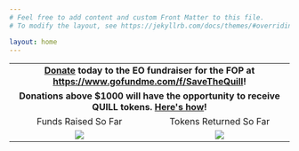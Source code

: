 ```yaml
---
# Feel free to add content and custom Front Matter to this file.
# To modify the layout, see https://jekyllrb.com/docs/themes/#overriding-theme-defaults

layout: home
---
```

<table border=0>
  <tr>
    <td colspan=2 align="center"><b><a href="https://www.gofundme.com/f/SaveTheQuill">Donate</a> today to the EO fundraiser for the FOP at <a href="https://www.gofundme.com/f/SaveTheQuill">https://www.gofundme.com/f/SaveTheQuill</a>!</b></td>
  </tr>
  <tr>
      <td colspan=2 align="center"><b>Donations above $1000 will have the opportunity to receive QUILL tokens. <a href="https://emergentorder.io/eo/update/2021/05/04/how-to-get-QUILL-tokens.html">Here's how</a>!</b></td>
  </tr>
  <tr>
    <td align="center">Funds Raised So Far</td>
    <td align="center">Tokens Returned So Far</td>
  </tr>
  <tr>
    <td align="center" width="50%"><img src="http://www.coolfundraisingideas.net/thermometer/thermometer.php?currency=dollar&goal=600000&raised=63635&color=blue&size=medium" /></td>
    <td align="center" width="50%"><img src="http://www.coolfundraisingideas.net/thermometer/thermometer.php?currency=none&goal=600&raised=0&color=green&size=medium" /></td>
  </tr>
</table>
